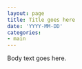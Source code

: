 ```yaml
---
layout: page
title: Title goes here
date: 'YYYY-MM-DD'
categories:
- main
---
```

Body text goes here.
